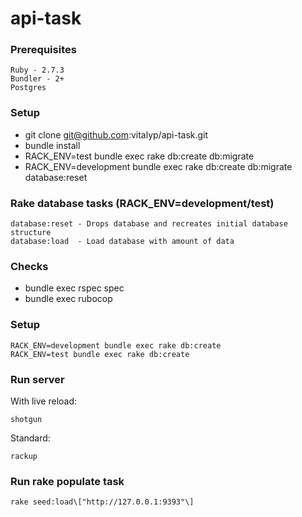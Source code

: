 api-task
========
### Prerequisites
    Ruby - 2.7.3
    Bundler - 2+
    Postgres

### Setup
- git clone git@github.com:vitalyp/api-task.git
- bundle install
- RACK_ENV=test bundle exec rake db:create db:migrate
- RACK_ENV=development bundle exec rake db:create db:migrate database:reset

### Rake database tasks (RACK_ENV=development/test)

    database:reset - Drops database and recreates initial database structure
    database:load  - Load database with amount of data
       
### Checks

- bundle exec rspec spec
- bundle exec rubocop

### Setup

    RACK_ENV=development bundle exec rake db:create
    RACK_ENV=test bundle exec rake db:create

### Run server
With live reload:
    
    shotgun
    
Standard:
    
    rackup

### Run rake populate task

    rake seed:load\["http://127.0.0.1:9393"\]
